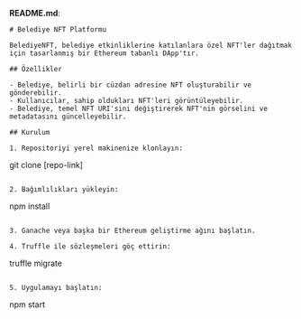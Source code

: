 **README.md**:

```
# Belediye NFT Platformu

BelediyeNFT, belediye etkinliklerine katılanlara özel NFT'ler dağıtmak için tasarlanmış bir Ethereum tabanlı DApp'tır.

## Özellikler

- Belediye, belirli bir cüzdan adresine NFT oluşturabilir ve gönderebilir.
- Kullanıcılar, sahip oldukları NFT'leri görüntüleyebilir.
- Belediye, temel NFT URI'sini değiştirerek NFT'nin görselini ve metadatasını güncelleyebilir.

## Kurulum

1. Repositoriyi yerel makinenize klonlayın:
```
git clone [repo-link]
```

2. Bağımlılıkları yükleyin:
```
npm install
```

3. Ganache veya başka bir Ethereum geliştirme ağını başlatın.

4. Truffle ile sözleşmeleri göç ettirin:
```
truffle migrate
```

5. Uygulamayı başlatın:
```
npm start
```


